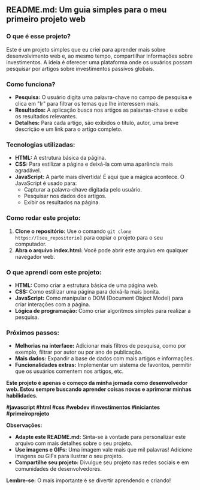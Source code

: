 ## **README.md: Um guia simples para o meu primeiro projeto web**

### **O que é esse projeto?**

Este é um projeto simples que eu criei para aprender mais sobre desenvolvimento web e, ao mesmo tempo, compartilhar informações sobre investimentos. A ideia é oferecer uma plataforma onde os usuários possam pesquisar por artigos sobre investimentos passivos globais.

### **Como funciona?**

* **Pesquisa:** O usuário digita uma palavra-chave no campo de pesquisa e clica em "Ir" para filtrar os temas que lhe interessem mais.
* **Resultados:** A aplicação busca nos artigos as palavras-chave e exibe os resultados relevantes.
* **Detalhes:** Para cada artigo, são exibidos o título, autor, uma breve descrição e um link para o artigo completo.

### **Tecnologias utilizadas:**

* **HTML:** A estrutura básica da página.
* **CSS:** Para estilizar a página e deixá-la com uma aparência mais agradável.
* **JavaScript:** A parte mais divertida! É aqui que a mágica acontece. O JavaScript é usado para:
    * Capturar a palavra-chave digitada pelo usuário.
    * Pesquisar nos dados dos artigos.
    * Exibir os resultados na página.

### **Como rodar este projeto:**

1. **Clone o repositório:** Use o comando `git clone https://[seu_repositorio]` para copiar o projeto para o seu computador.
2. **Abra o arquivo index.html:** Você pode abrir este arquivo em qualquer navegador web.

### **O que aprendi com este projeto:**

* **HTML:** Como criar a estrutura básica de uma página web.
* **CSS:** Como estilizar uma página para deixá-la mais bonita.
* **JavaScript:** Como manipular o DOM (Document Object Model) para criar interações com a página.
* **Lógica de programação:** Como criar algoritmos simples para realizar a pesquisa.

### **Próximos passos:**

* **Melhorias na interface:** Adicionar mais filtros de pesquisa, como por exemplo, filtrar por autor ou por ano de publicação.
* **Mais dados:** Expandir a base de dados com mais artigos e informações.
* **Funcionalidades extras:** Implementar um sistema de favoritos, permitir que os usuários comentem nos artigos, etc.

**Este projeto é apenas o começo da minha jornada como desenvolvedor web. Estou sempre buscando aprender coisas novas e aprimorar minhas habilidades.**

**#javascript #html #css #webdev #investimentos #iniciantes #primeiroprojeto**

**Observações:**

* **Adapte este README.md:** Sinta-se à vontade para personalizar este arquivo com mais detalhes sobre o seu projeto.
* **Use imagens e GIFs:** Uma imagem vale mais que mil palavras! Adicione imagens ou GIFs para ilustrar o seu projeto.
* **Compartilhe seu projeto:** Divulgue seu projeto nas redes sociais e em comunidades de desenvolvedores.

**Lembre-se:** O mais importante é se divertir aprendendo e criando!
